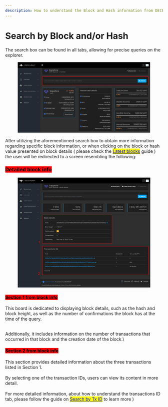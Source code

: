 ```yaml
---
description: How to understand the Block and Hash information from DECENOMY Explorer
---
```


# Search by Block and/or Hash

The search box can be found in all tabs, allowing for precise queries on the explorer.&#x20;

<figure><img src="../.gitbook/assets/Explorer search box.jpg" alt=""><figcaption></figcaption></figure>

After utilizing the aforementioned search box to obtain more information regarding specific block information, or when clicking on the block or hash value presented on block details ( please check the  [<mark style="color:blue;">Latest blocks</mark>](latest-blocks.md) guide ) the user will be redirected to a screen resembling the following:

### &#x20;<mark style="background-color:red;">Detailed block info</mark>&#x20;

<figure><img src="../.gitbook/assets/Explorer block detail_v1.jpg" alt=""><figcaption></figcaption></figure>

#### &#x20;<mark style="background-color:red;">Section 1 from block info</mark>&#x20;

This board is dedicated to displaying block details, such as the hash and block height, as well as the number of confirmations the block has at the time of the query.

\
Additionally, it includes information on the number of transactions that occurred in that block and the creation date of the block.\


#### &#x20;<mark style="background-color:red;">Section 2 from block info</mark>&#x20;

This section provides detailed information about the three transactions listed in Section 1.\
\
By selecting one of the transaction IDs, users can view its content in more detail.\
\
For more detailed information, about how to understand the transactions ID tab, please follow the guide on [<mark style="color:blue;">Search by Tx ID</mark>](search-by-tx-id.md#detailed-tx-id-info-case-1) to learn more )
